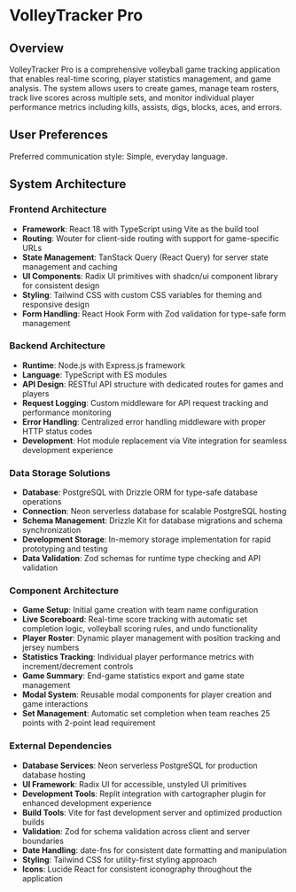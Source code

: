 # VolleyTracker Pro

## Overview

VolleyTracker Pro is a comprehensive volleyball game tracking application that enables real-time scoring, player statistics management, and game analysis. The system allows users to create games, manage team rosters, track live scores across multiple sets, and monitor individual player performance metrics including kills, assists, digs, blocks, aces, and errors.

## User Preferences

Preferred communication style: Simple, everyday language.

## System Architecture

### Frontend Architecture
- **Framework**: React 18 with TypeScript using Vite as the build tool
- **Routing**: Wouter for client-side routing with support for game-specific URLs
- **State Management**: TanStack Query (React Query) for server state management and caching
- **UI Components**: Radix UI primitives with shadcn/ui component library for consistent design
- **Styling**: Tailwind CSS with custom CSS variables for theming and responsive design
- **Form Handling**: React Hook Form with Zod validation for type-safe form management

### Backend Architecture
- **Runtime**: Node.js with Express.js framework
- **Language**: TypeScript with ES modules
- **API Design**: RESTful API structure with dedicated routes for games and players
- **Request Logging**: Custom middleware for API request tracking and performance monitoring
- **Error Handling**: Centralized error handling middleware with proper HTTP status codes
- **Development**: Hot module replacement via Vite integration for seamless development experience

### Data Storage Solutions
- **Database**: PostgreSQL with Drizzle ORM for type-safe database operations
- **Connection**: Neon serverless database for scalable PostgreSQL hosting
- **Schema Management**: Drizzle Kit for database migrations and schema synchronization
- **Development Storage**: In-memory storage implementation for rapid prototyping and testing
- **Data Validation**: Zod schemas for runtime type checking and API validation

### Component Architecture
- **Game Setup**: Initial game creation with team name configuration
- **Live Scoreboard**: Real-time score tracking with automatic set completion logic, volleyball scoring rules, and undo functionality
- **Player Roster**: Dynamic player management with position tracking and jersey numbers
- **Statistics Tracking**: Individual player performance metrics with increment/decrement controls
- **Game Summary**: End-game statistics export and game state management
- **Modal System**: Reusable modal components for player creation and game interactions
- **Set Management**: Automatic set completion when team reaches 25 points with 2-point lead requirement

### External Dependencies

- **Database Services**: Neon serverless PostgreSQL for production database hosting
- **UI Framework**: Radix UI for accessible, unstyled UI primitives
- **Development Tools**: Replit integration with cartographer plugin for enhanced development experience
- **Build Tools**: Vite for fast development server and optimized production builds
- **Validation**: Zod for schema validation across client and server boundaries
- **Date Handling**: date-fns for consistent date formatting and manipulation
- **Styling**: Tailwind CSS for utility-first styling approach
- **Icons**: Lucide React for consistent iconography throughout the application